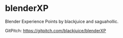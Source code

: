 # blenderXP

Blender Experience Points by blackjuice and saguahollic.

GitPitch: https://gitpitch.com/blackjuice/blenderXP